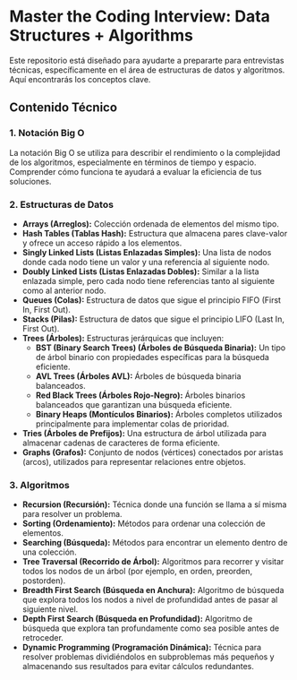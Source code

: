 # Master the Coding Interview: Data Structures + Algorithms

Este repositorio está diseñado para ayudarte a prepararte para entrevistas técnicas, específicamente en el área de estructuras de datos y algoritmos. Aquí encontrarás los conceptos clave.

## Contenido Técnico

### 1. Notación Big O
La notación Big O se utiliza para describir el rendimiento o la complejidad de los algoritmos, especialmente en términos de tiempo y espacio. Comprender cómo funciona te ayudará a evaluar la eficiencia de tus soluciones.

### 2. Estructuras de Datos

- **Arrays (Arreglos):** Colección ordenada de elementos del mismo tipo.
- **Hash Tables (Tablas Hash):** Estructura que almacena pares clave-valor y ofrece un acceso rápido a los elementos.
- **Singly Linked Lists (Listas Enlazadas Simples):** Una lista de nodos donde cada nodo tiene un valor y una referencia al siguiente nodo.
- **Doubly Linked Lists (Listas Enlazadas Dobles):** Similar a la lista enlazada simple, pero cada nodo tiene referencias tanto al siguiente como al anterior nodo.
- **Queues (Colas):** Estructura de datos que sigue el principio FIFO (First In, First Out).
- **Stacks (Pilas):** Estructura de datos que sigue el principio LIFO (Last In, First Out).
- **Trees (Árboles):** Estructuras jerárquicas que incluyen:
  - **BST (Binary Search Trees) (Árboles de Búsqueda Binaria):** Un tipo de árbol binario con propiedades específicas para la búsqueda eficiente.
  - **AVL Trees (Árboles AVL):** Árboles de búsqueda binaria balanceados.
  - **Red Black Trees (Árboles Rojo-Negro):** Árboles binarios balanceados que garantizan una búsqueda eficiente.
  - **Binary Heaps (Montículos Binarios):** Árboles completos utilizados principalmente para implementar colas de prioridad.
- **Tries (Árboles de Prefijos):** Una estructura de árbol utilizada para almacenar cadenas de caracteres de forma eficiente.
- **Graphs (Grafos):** Conjunto de nodos (vértices) conectados por aristas (arcos), utilizados para representar relaciones entre objetos.

### 3. Algoritmos

- **Recursion (Recursión):** Técnica donde una función se llama a sí misma para resolver un problema.
- **Sorting (Ordenamiento):** Métodos para ordenar una colección de elementos.
- **Searching (Búsqueda):** Métodos para encontrar un elemento dentro de una colección.
- **Tree Traversal (Recorrido de Árbol):** Algoritmos para recorrer y visitar todos los nodos de un árbol (por ejemplo, en orden, preorden, postorden).
- **Breadth First Search (Búsqueda en Anchura):** Algoritmo de búsqueda que explora todos los nodos a nivel de profundidad antes de pasar al siguiente nivel.
- **Depth First Search (Búsqueda en Profundidad):** Algoritmo de búsqueda que explora tan profundamente como sea posible antes de retroceder.
- **Dynamic Programming (Programación Dinámica):** Técnica para resolver problemas dividiéndolos en subproblemas más pequeños y almacenando sus resultados para evitar cálculos redundantes.
